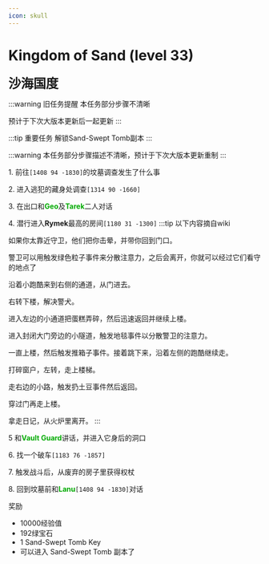 ```yaml
---
icon: skull
---
```


# Kingdom of Sand (level 33)
<span style="font-size: 25px;">**沙海国度**</span>

:::warning 旧任务提醒
本任务部分步骤不清晰

预计于下次大版本更新后一起更新
:::

:::tip 重要任务
解锁Sand-Swept Tomb副本
:::

:::warning 
本任务部分步骤描述不清晰，预计于下次大版本更新重制
:::

<span class="stage-index">1.</span> 前往`[1408 94 -1830]`的坟墓调查发生了什么事

<span class="stage-index">2.</span> 进入逃犯的藏身处调查`[1314 90 -1660]`

<span class="stage-index">3.</span> 在出口和<font color=00AA00>**Geo**</font>及<font color=00AA00>**Tarek**</font>二人对话

<span class="stage-index">4.</span> 潜行进入**Rymek**最高的房间`[1180 31 -1300]`
:::tip
以下内容摘自wiki

如果你太靠近守卫，他们把你击晕，并带你回到门口。

警卫可以用触发绿色粒子事件来分散注意力，之后会离开，你就可以经过它们看守的地点了

沿着小跑酷来到右侧的通道，从门进去。

右转下楼，解决警犬。

进入左边的小通道把蛋糕弄碎，然后迅速返回并继续上楼。

进入封闭大门旁边的小隧道，触发地毯事件以分散警卫的注意力。

一直上楼，然后触发推箱子事件。接着跳下来，沿着左侧的跑酷继续走。

打碎窗户，左转，走上楼梯。

走右边的小路，触发扔土豆事件然后返回。

穿过门再走上楼。

拿走日记，从火炉里离开。
:::

<span class="stage-index">5 </span> 和<font color=00AA00>**Vault Guard**</font>讲话，并进入它身后的洞口 

<span class="stage-index">6.</span> 找一个破车`[1183 76 -1857]`

<span class="stage-index">7.</span> 触发战斗后，从废弃的房子里获得权杖

<span class="stage-index">8.</span> 回到坟墓前和<font color=00AA00>**Lanu**</font>`[1408 94 -1830]`对话

奖励
+ 10000经验值
+ 192绿宝石
+ 1 Sand-Swept Tomb Key
+ 可以进入 Sand-Swept Tomb 副本了
